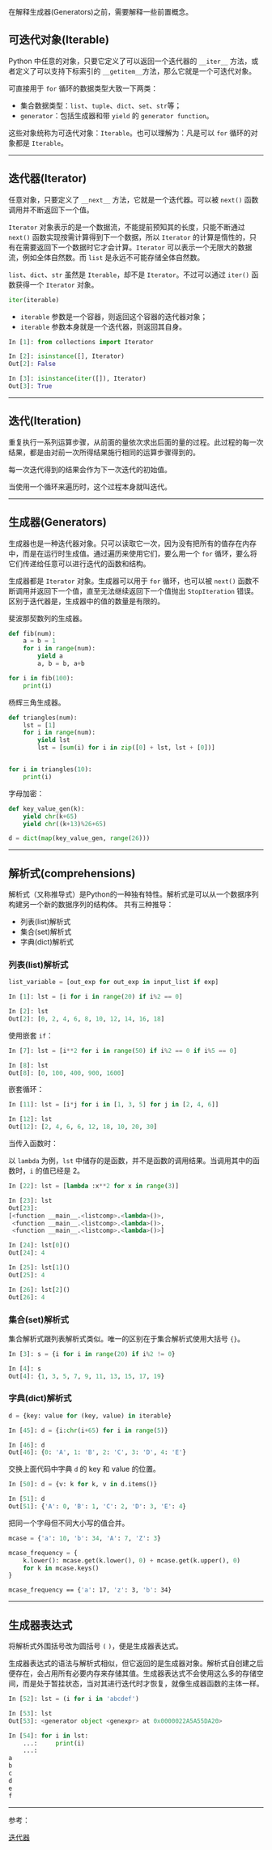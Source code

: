 在解释生成器(Generators)之前，需要解释一些前置概念。

## 可迭代对象(Iterable)

Python 中任意的对象，只要它定义了可以返回一个迭代器的 `__iter__` 方法，或者定义了可以支持下标索引的 `__getitem__`方法，那么它就是一个可迭代对象。

可直接用于 `for` 循环的数据类型大致一下两类：

* 集合数据类型：`list`、`tuple`、`dict`、`set`、`str`等；
* `generator`：包括生成器和带 `yield` 的 `generator function`。

这些对象统称为可迭代对象：`Iterable`。也可以理解为：凡是可以 `for` 循环的对象都是 `Iterable`。

***

## 迭代器(Iterator)

任意对象，只要定义了 `__next__` 方法，它就是一个迭代器。可以被 `next()` 函数调用并不断返回下一个值。

`Iterator` 对象表示的是一个数据流，不能提前预知其的长度，只能不断通过 `next()` 函数实现按需计算得到下一个数据，所以 `Iterator` 的计算是惰性的，只有在需要返回下一个数据时它才会计算。`Iterator` 可以表示一个无限大的数据流，例如全体自然数。而 `list` 是永远不可能存储全体自然数。

`list`、`dict`、`str` 虽然是 `Iterable`，却不是 `Iterator`。不过可以通过 `iter()` 函数获得一个 `Iterator` 对象。

```python
iter(iterable)
```

* `iterable` 参数是一个容器，则返回这个容器的迭代器对象；
* `iterable` 参数本身就是一个迭代器，则返回其自身。

```python
In [1]: from collections import Iterator

In [2]: isinstance([], Iterator)
Out[2]: False

In [3]: isinstance(iter([]), Iterator)
Out[3]: True
```

***

## 迭代(Iteration)

重复执行一系列运算步骤，从前面的量依次求出后面的量的过程。此过程的每一次结果，都是由对前一次所得结果施行相同的运算步骤得到的。

每一次迭代得到的结果会作为下一次迭代的初始值。

当使用一个循环来遍历时，这个过程本身就叫迭代。

***

## 生成器(Generators)

生成器也是一种迭代器对象。只可以读取它一次，因为没有把所有的值存在内存中，而是在运行时生成值。通过遍历来使用它们，要么用一个 `for` 循环，要么将它们传递给任意可以进行迭代的函数和结构。

生成器都是 `Iterator` 对象。生成器可以用于 `for` 循环，也可以被 `next()` 函数不断调用并返回下一个值，直至无法继续返回下一个值抛出 `StopIteration` 错误。区别于迭代器是，生成器中的值的数量是有限的。

斐波那契数列的生成器。

```python
def fib(num):
    a = b = 1
    for i in range(num):
        yield a
        a, b = b, a+b

for i in fib(100):
    print(i)
```

杨辉三角生成器。

```python
def triangles(num):
    lst = [1]
    for i in range(num):
        yield lst
        lst = [sum(i) for i in zip([0] + lst, lst + [0])]


for i in triangles(10):
    print(i)
```

字母加密：

```python
def key_value_gen(k):
    yield chr(k+65)
    yield chr((k+13)%26+65)

d = dict(map(key_value_gen, range(26)))
```

***

## 解析式(comprehensions)

解析式（又称推导式）是Python的一种独有特性。解析式是可以从一个数据序列构建另一个新的数据序列的结构体。 共有三种推导：

* 列表(list)解析式
* 集合(set)解析式
* 字典(dict)解析式

### 列表(list)解析式

```python
list_variable = [out_exp for out_exp in input_list if exp]
```

```python
In [1]: lst = [i for i in range(20) if i%2 == 0]

In [2]: lst
Out[2]: [0, 2, 4, 6, 8, 10, 12, 14, 16, 18]
```

使用嵌套 `if`：

```python
In [7]: lst = [i**2 for i in range(50) if i%2 == 0 if i%5 == 0]

In [8]: lst
Out[8]: [0, 100, 400, 900, 1600]
```

嵌套循环：

```python
In [11]: lst = [i*j for i in [1, 3, 5] for j in [2, 4, 6]]

In [12]: lst
Out[12]: [2, 4, 6, 6, 12, 18, 10, 20, 30]
```

当传入函数时：

以 `lambda` 为例，`lst` 中储存的是函数，并不是函数的调用结果。当调用其中的函数时，`i` 的值已经是 2。

```python
In [22]: lst = [lambda :x**2 for x in range(3)]

In [23]: lst
Out[23]:
[<function __main__.<listcomp>.<lambda>()>,
 <function __main__.<listcomp>.<lambda>()>,
 <function __main__.<listcomp>.<lambda>()>]

In [24]: lst[0]()
Out[24]: 4

In [25]: lst[1]()
Out[25]: 4

In [26]: lst[2]()
Out[26]: 4
```

### 集合(set)解析式

集合解析式跟列表解析式类似。唯一的区别在于集合解析式使用大括号 `{}`。

```python
In [3]: s = {i for i in range(20) if i%2 != 0}

In [4]: s
Out[4]: {1, 3, 5, 7, 9, 11, 13, 15, 17, 19}
```

### 字典(dict)解析式

```python
d = {key: value for (key, value) in iterable}
```

```python
In [45]: d = {i:chr(i+65) for i in range(5)}

In [46]: d
Out[46]: {0: 'A', 1: 'B', 2: 'C', 3: 'D', 4: 'E'}
```

交换上面代码中字典 `d` 的 key 和 value 的位置。

```python
In [50]: d = {v: k for k, v in d.items()}

In [51]: d
Out[51]: {'A': 0, 'B': 1, 'C': 2, 'D': 3, 'E': 4}

```

把同一个字母但不同大小写的值合并。

```python
mcase = {'a': 10, 'b': 34, 'A': 7, 'Z': 3}

mcase_frequency = {
    k.lower(): mcase.get(k.lower(), 0) + mcase.get(k.upper(), 0)
    for k in mcase.keys()
}
```

```bash
mcase_frequency == {'a': 17, 'z': 3, 'b': 34}
```

***

## 生成器表达式

将解析式外围括号改为圆括号 `(` `)`，便是生成器表达式。

生成器表达式的语法与解析式相似，但它返回的是生成器对象。解析式自创建之后便存在，会占用所有必要内存来存储其值。生成器表达式不会使用这么多的存储空间，而是处于暂挂状态，当对其进行迭代时才恢复，就像生成器函数的主体一样。

```python
In [52]: lst = (i for i in 'abcdef')

In [53]: lst
Out[53]: <generator object <genexpr> at 0x0000022A5A55DA20>

In [54]: for i in lst:
    ...:     print(i)
    ...:
a
b
c
d
e
f
```
***

参考：

[迭代器](https://www.liaoxuefeng.com/wiki/0014316089557264a6b348958f449949df42a6d3a2e542c000/00143178254193589df9c612d2449618ea460e7a672a366000)